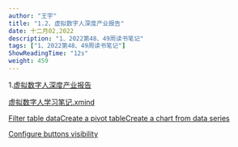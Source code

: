 ```yaml
---
author: "王宇"
title: "1.2、虚拟数字人深度产业报告"
date: 十二月02,2022
description: "1、2022第48、49周读书笔记"
tags: ["1、2022第48、49周读书笔记"]
ShowReadingTime: "12s"
weight: 459
---
```

1.[虚拟数字人深度产业报告](https://wiki.yingzi.com/pages/viewpage.action?pageId=91140998)

[虚拟数字人学习笔记.xmind](/download/attachments/91140998/%E8%99%9A%E6%8B%9F%E6%95%B0%E5%AD%97%E4%BA%BA%E5%AD%A6%E4%B9%A0%E7%AC%94%E8%AE%B0.xmind?version=1&modificationDate=1669973556988&api=v2)

[Filter table data]()[Create a pivot table](#)[Create a chart from data series](#)

[Configure buttons visibility](/users/tfac-settings.action)